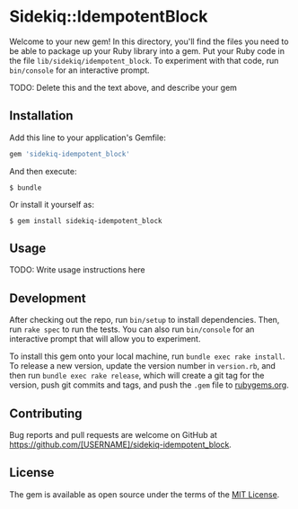 # Sidekiq::IdempotentBlock

Welcome to your new gem! In this directory, you'll find the files you need to be able to package up your Ruby library into a gem. Put your Ruby code in the file `lib/sidekiq/idempotent_block`. To experiment with that code, run `bin/console` for an interactive prompt.

TODO: Delete this and the text above, and describe your gem

## Installation

Add this line to your application's Gemfile:

```ruby
gem 'sidekiq-idempotent_block'
```

And then execute:

    $ bundle

Or install it yourself as:

    $ gem install sidekiq-idempotent_block

## Usage

TODO: Write usage instructions here

## Development

After checking out the repo, run `bin/setup` to install dependencies. Then, run `rake spec` to run the tests. You can also run `bin/console` for an interactive prompt that will allow you to experiment.

To install this gem onto your local machine, run `bundle exec rake install`. To release a new version, update the version number in `version.rb`, and then run `bundle exec rake release`, which will create a git tag for the version, push git commits and tags, and push the `.gem` file to [rubygems.org](https://rubygems.org).

## Contributing

Bug reports and pull requests are welcome on GitHub at https://github.com/[USERNAME]/sidekiq-idempotent_block.


## License

The gem is available as open source under the terms of the [MIT License](http://opensource.org/licenses/MIT).

